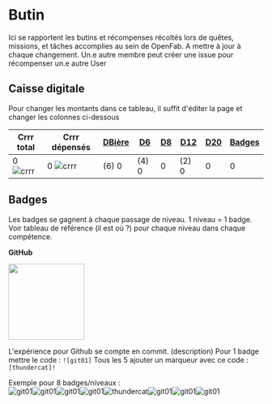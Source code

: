 [git01]: https://user-images.githubusercontent.com/12049360/29084849-a55c597c-7c6d-11e7-8b70-5bae811ca5c1.png
[thundercat]: https://user-images.githubusercontent.com/12049360/29084854-a7805d84-7c6d-11e7-92ce-83178d8c2e7a.gif
[dalek-icon]: https://user-images.githubusercontent.com/12049360/29084857-a9bc259c-7c6d-11e7-9b84-05fe2fb8e8db.jpg
[tardis]: https://user-images.githubusercontent.com/12049360/29084870-ab320324-7c6d-11e7-9942-78547f363787.jpg
[crrr]: https://user-images.githubusercontent.com/12049360/29777251-a3224790-8c0b-11e7-8751-848ac94bf6bf.png



# Butin

Ici se rapportent les butins et récompenses récoltés lors de quêtes, missions, et tâches accomplies au sein de OpenFab. A mettre à jour à chaque changement. Un.e autre membre peut créer une issue pour récompenser un.e autre User


## Caisse digitale 

Pour changer les montants dans ce tableau, il suffit d'éditer la page et changer les colonnes ci-dessous


| Crrr total | Crrr dépensés | [DBière](#dbière) | [D6](#d6) | [D8](#d8) | [D12](#d12) | [D20](#20) | [Badges](#badges) |
|------------|---------------|-------------------|-----------|-----------|-------------|------------|-------------------|
|  0 ![crrr] |   0	![crrr]  |       (6) 0       |   (4) 0   |     0     |    (2) 0    |      0     |         0         |

## Badges

Les badges se gagnent à chaque passage de niveau. 1 niveau = 1 badge. Voir tableau de référence (il est où ?) pour chaque niveau dans chaque compétence.


**GitHub**

<img src="https://user-images.githubusercontent.com/12049360/29082385-9d9fe38c-7c65-11e7-9aa7-dfede0df31fc.png" width="150"></img>

L'expérience pour Github se compte en commit.
(description)
Pour 1 badge mettre le code : `![git01]`
Tous les 5 ajouter un marqueur avec ce code : `[thundercat]!`


Exemple pour 8 badges/niveaux :    
![git01]![git01]![git01]![git01]![thundercat]![git01]![git01]![git01]

